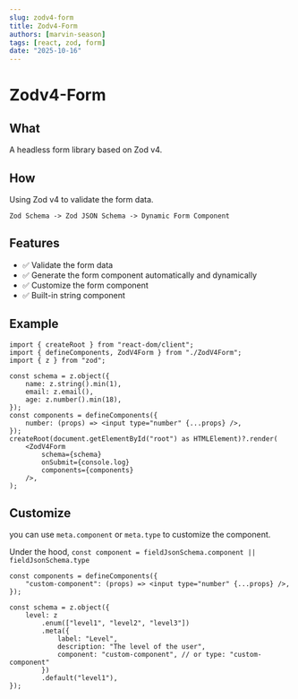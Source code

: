```yaml
---
slug: zodv4-form
title: Zodv4-Form
authors: [marvin-season]
tags: [react, zod, form]
date: "2025-10-16"
---
```


# Zodv4-Form

## What

A headless form library based on Zod v4.

## How

Using Zod v4 to validate the form data.

`Zod Schema -> Zod JSON Schema -> Dynamic Form Component`

## Features

- ✅ Validate the form data
- ✅ Generate the form component automatically and dynamically
- ✅ Customize the form component
- ✅ Built-in string component

<!-- truncate -->

## Example

```tsx
import { createRoot } from "react-dom/client";
import { defineComponents, ZodV4Form } from "./ZodV4Form";
import { z } from "zod";

const schema = z.object({
    name: z.string().min(1),
    email: z.email(),
    age: z.number().min(18),
});
const components = defineComponents({
    number: (props) => <input type="number" {...props} />,
});
createRoot(document.getElementById("root") as HTMLElement)?.render(
    <ZodV4Form
        schema={schema}
        onSubmit={console.log}
        components={components}
    />,
);
```

## Customize

you can use `meta.component` or `meta.type` to customize the component.

Under the hood, `const component = fieldJsonSchema.component || fieldJsonSchema.type`

```tsx
const components = defineComponents({
    "custom-component": (props) => <input type="number" {...props} />,
});

const schema = z.object({
    level: z
        .enum(["level1", "level2", "level3"])
        .meta({
            label: "Level",
            description: "The level of the user",
            component: "custom-component", // or type: "custom-component"
        })
        .default("level1"),
});
```
